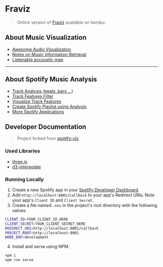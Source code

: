 # Fraviz
> Online version of [Fraviz](http://fraviz.herokuapp.com) available on heroku.

## About Music Visualization

* [Awesome Audio Visualization](https://github.com/willianjusten/awesome-audio-visualization)
* [Notes on Music Information Retrieval](https://musicinformationretrieval.com)
* [Listenable accoustic map](http://everynoise.com)
---

## About Spotify Music Analysis

* [Track Analysis (beats, bars ...)](https://spotify-audio-analysis.glitch.me/analysis.html)
* [Track Features Filter](https://www.klangspektrum.digital/)
* [Visualize Track Features](https://spotify-audio-features.glitch.me)
* [Create Spotify Playlist using Analysis](http://smarterplaylists.playlistmachinery.com/)
* [More Spotify Applications](https://developer.spotify.com/community/showcase/)


## Developer Documentation
> Project forked from [spotify-viz](https://github.com/zachwinter/spotify-viz).

### Used Libraries

* [three.js](https://github.com/mrdoob/three.js/)
* [d3-interpolate](https://github.com/d3/d3-interpolate)

### Running Locally

1. Create a new Spotify app in your [Spotify Developer Dashboard](https://developer.spotify.com/dashboard/).
2. Add `http://localhost:8001/callback` to your app's Redirect URIs. Note your app's `Client ID` and `Client Secret`.
3. Create a file named `.env` in the project's root directory with the following values:

```bash
CLIENT_ID=YOUR_CLIENT_ID_HERE
CLIENT_SECRET=YOUR_CLIENT_SECRET_HERE
REDIRECT_URI=http://localhost:8001/callback
PROJECT_ROOT=http://localhost:8001
NODE_ENV=development
```
4. Install and serve using NPM.
```bash
npm i
npm run serve
```
